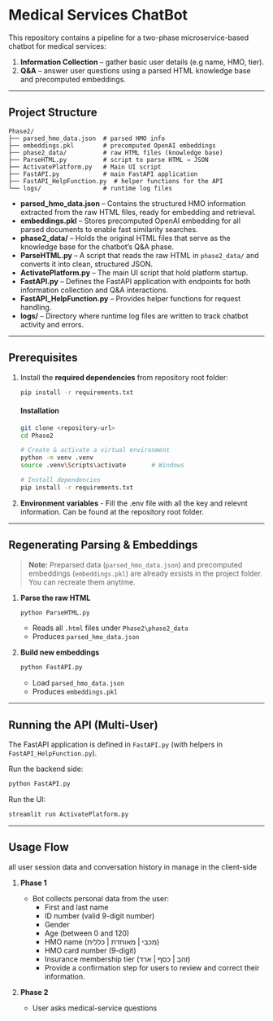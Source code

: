 # Medical Services ChatBot

This repository contains a pipeline for a two-phase microservice-based chatbot for medical services:
1. **Information Collection** – gather basic user details (e.g name, HMO, tier).  
2. **Q&A** – answer user questions using a parsed HTML knowledge base and precomputed embeddings.

---
## Project Structure

```
Phase2/
├── parsed_hmo_data.json  # parsed HMO info 
├── embeddings.pkl        # precomputed OpenAI embeddings
├── phase2_data/          # raw HTML files (knowledge base)
├── ParseHTML.py          # script to parse HTML → JSON
├── ActivatePlatform.py   # Main UI script
├── FastAPI.py            # main FastAPI application
├── FastAPI_HelpFunction.py  # helper functions for the API
└── logs/                 # runtime log files
```

- **parsed_hmo_data.json** – Contains the structured HMO information extracted from the raw HTML files, ready for embedding and retrieval.  
- **embeddings.pkl** – Stores precomputed OpenAI embedding for all parsed documents to enable fast similarity searches.  
- **phase2_data/** – Holds the original HTML files that serve as the knowledge base for the chatbot’s Q&A phase.  
- **ParseHTML.py** – A script that reads the raw HTML in `phase2_data/` and converts it into clean, structured JSON.  
- **ActivatePlatform.py** – The main UI script that hold platform startup.  
- **FastAPI.py** – Defines the FastAPI application with endpoints for both information collection and Q&A interactions.  
- **FastAPI_HelpFunction.py** – Provides helper functions for request handling. 
- **logs/** – Directory where runtime log files are written to track chatbot activity and errors.  


---

## Prerequisites


1. Install the **required dependencies** from repository root folder:
    ```bash
    pip install -r requirements.txt
    ```

    #### Installation

   ```bash
   git clone <repository-url>
   cd Phase2

   # Create & activate a virtual environment
   python -m venv .venv
   source .venv\Scripts\activate       # Windows

   # Install dependencies
   pip install -r requirements.txt
   ```

2. **Environment variables** - Fill the .env file with all the key and relevnt information. Can be found at the repository root folder.

---




## Regenerating Parsing & Embeddings

> **Note:** Preparsed data (`parsed_hmo_data.json`) and precomputed embeddings (`embeddings.pkl`) are already exsists in the project folder. 
You can recreate them anytime.

1. **Parse the raw HTML**  
   ```bash
   python ParseHTML.py
   ```
   - Reads all `.html` files under `Phase2\phase2_data`  
   - Produces `parsed_hmo_data.json`

2. **Build new embeddings**  
   ```bash
   python FastAPI.py
   ```
   - Load `parsed_hmo_data.json`  
   - Produces `embeddings.pkl`

---

## Running the API (Multi-User)

The FastAPI application is defined in `FastAPI.py` (with helpers in `FastAPI_HelpFunction.py`).

Run the backend side:
   ```bash
   python FastAPI.py
   ```

Run the UI:
   ```bash
streamlit run ActivatePlatform.py
```
---


## Usage Flow

all user session data and conversation history in manage in the client-side

1. **Phase 1**  
   - Bot collects personal data from the user:
      - First and last name
      - ID number (valid 9-digit number)
      - Gender
      - Age (between 0 and 120)
      - HMO name (מכבי | מאוחדת | כללית)
      - HMO card number (9-digit)
      - Insurance membership tier (זהב | כסף | ארד)
      - Provide a confirmation step for users to review and correct their information.

2. **Phase 2**  
   - User asks medical-service questions  


